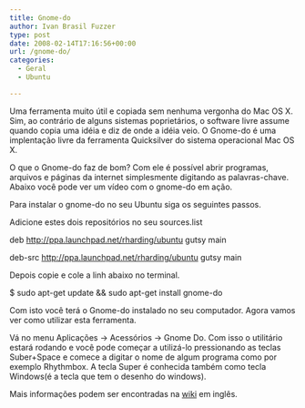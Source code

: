 ```yaml
---
title: Gnome-do
author: Ivan Brasil Fuzzer
type: post
date: 2008-02-14T17:16:56+00:00
url: /gnome-do/
categories:
  - Geral
  - Ubuntu

---
```

Uma ferramenta muito útil e copiada sem nenhuma vergonha do Mac OS X. Sim, ao contrário de alguns sistemas poprietários, o software livre assume quando copia uma idéia e diz de onde a idéia veio. O Gnome-do é uma implentação livre da ferramenta Quicksilver do sistema operacional Mac OS X.

O que o Gnome-do faz de bom? Com ele é possível abrir programas, arquivos e páginas da internet simplesmente digitando as palavras-chave. Abaixo você pode ver um vídeo com o gnome-do em ação.

<center>
</center>

Para instalar o gnome-do no seu Ubuntu siga os seguintes passos.

Adicione estes dois repositórios no seu sources.list

deb http://ppa.launchpad.net/rharding/ubuntu gutsy main
  
deb-src http://ppa.launchpad.net/rharding/ubuntu gutsy main 

Depois copie e cole a linh abaixo no terminal.

$ sudo apt-get update && sudo apt-get install gnome-do 

Com isto você terá o Gnome-do instalado no seu computador. Agora vamos ver como utilizar esta ferramenta.

Vá no menu Aplicações -> Acessórios -> Gnome Do. Com isso o utilitário estará rodando e você pode começar a utilizá-lo pressionando as teclas Suber+Space e comece a digitar o nome de algum programa como por exemplo Rhythmbox. A tecla Super é conhecida também como tecla Windows(é a tecla que tem o desenho do windows).

Mais informações podem ser encontradas na [wiki][1] em inglês.

 [1]: https://wiki.ubuntu.com/GnomeDo/Use